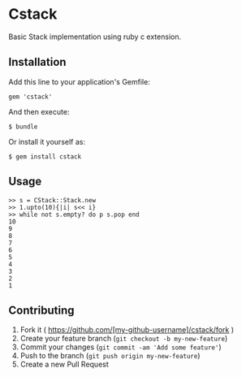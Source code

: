 # Cstack

Basic Stack implementation using ruby c extension.

## Installation

Add this line to your application's Gemfile:

    gem 'cstack'

And then execute:

    $ bundle

Or install it yourself as:

    $ gem install cstack

## Usage

```
>> s = CStack::Stack.new
>> 1.upto(10){|i| s<< i}
>> while not s.empty? do p s.pop end
10
9
8
7
6
5
4
3
2
1
```

## Contributing

1. Fork it ( https://github.com/[my-github-username]/cstack/fork )
2. Create your feature branch (`git checkout -b my-new-feature`)
3. Commit your changes (`git commit -am 'Add some feature'`)
4. Push to the branch (`git push origin my-new-feature`)
5. Create a new Pull Request
